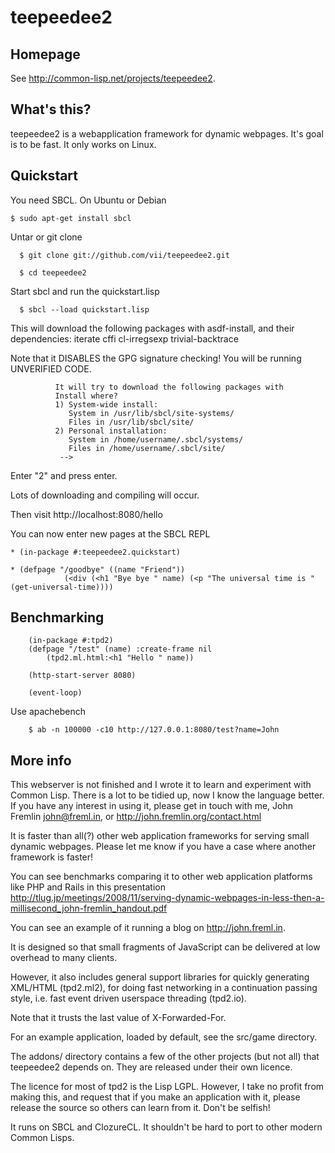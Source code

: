 teepeedee2
================================

Homepage
--------
See http://common-lisp.net/projects/teepeedee2.

What's this?
--------

teepeedee2 is a webapplication framework for dynamic webpages. It's
goal is to be fast. It only works on Linux.

Quickstart
--------

You need SBCL. On Ubuntu or Debian

    $ sudo apt-get install sbcl

Untar or git clone

      $ git clone git://github.com/vii/teepeedee2.git

      $ cd teepeedee2

Start sbcl and run the quickstart.lisp

      $ sbcl --load quickstart.lisp

This will download the following packages with asdf-install, and their
dependencies: iterate cffi cl-irregsexp trivial-backtrace

Note that it DISABLES the GPG signature checking! You will be running
UNVERIFIED CODE.

              It will try to download the following packages with
              Install where?
              1) System-wide install:
                 System in /usr/lib/sbcl/site-systems/
                 Files in /usr/lib/sbcl/site/
              2) Personal installation:
                 System in /home/username/.sbcl/systems/
                 Files in /home/username/.sbcl/site/
               -->

Enter "2" and press enter.

Lots of downloading and compiling will occur.

Then visit http://localhost:8080/hello

You can now enter new pages at the SBCL REPL

    * (in-package #:teepeedee2.quickstart)

    * (defpage "/goodbye" ((name "Friend"))
                (<div (<h1 "Bye bye " name) (<p "The universal time is " (get-universal-time))))


Benchmarking
--------

        (in-package #:tpd2)
        (defpage "/test" (name) :create-frame nil
            (tpd2.ml.html:<h1 "Hello " name))

        (http-start-server 8080)

        (event-loop)

Use apachebench

        $ ab -n 100000 -c10 http://127.0.0.1:8080/test?name=John



More info
--------

This webserver is not finished and I wrote it to learn and experiment
with Common Lisp. There is a lot to be tidied up, now I know the
language better. If you have any interest in using it, please get in
touch with me, John Fremlin <john@freml.in>, or
http://john.fremlin.org/contact.html

It is faster than all(?) other web application frameworks for serving
small dynamic webpages. Please let me know if you have a case where
another framework is faster!

You can see benchmarks comparing it to other web application platforms
like PHP and Rails in this presentation
http://tlug.jp/meetings/2008/11/serving-dynamic-webpages-in-less-then-a-millisecond_john-fremlin_handout.pdf

You can see an example of it running a blog on http://john.freml.in.

It is designed so that small fragments of JavaScript can be delivered
at low overhead to many clients.

However, it also includes general support libraries for quickly
generating XML/HTML (tpd2.ml2), for doing fast networking in a
continuation passing style, i.e. fast event driven userspace
threading (tpd2.io).

Note that it trusts the last value of X-Forwarded-For.

For an example application, loaded by default, see the src/game directory.

The addons/ directory contains a few of the other projects (but not
all) that teepeedee2 depends on. They are released under their own
licence.

The licence for most of tpd2 is the Lisp LGPL. However, I take no profit
from making this, and request that if you make an application with it,
please release the source so others can learn from it. Don't be
selfish!

It runs on SBCL and ClozureCL. It shouldn't be hard to port to other
modern Common Lisps.

